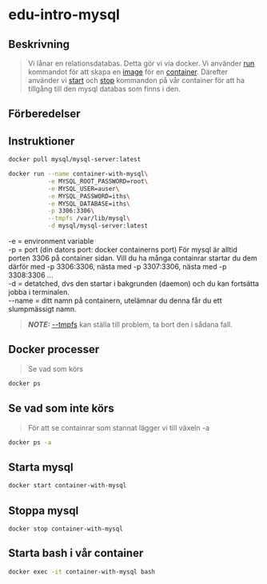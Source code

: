# edu-intro-mysql

## Beskrivning 

> Vi lånar en relationsdatabas. Detta gör vi via docker. Vi använder [run](https://docs.docker.com/engine/reference/commandline/run/) kommandot för att skapa en [image](https://docs.docker.com/engine/reference/commandline/images/) för en [container](https://www.docker.com/resources/what-container). Därefter använder vi [start](https://docs.docker.com/engine/reference/commandline/start/) och [stop](https://docs.docker.com/engine/reference/commandline/stop/) kommandon på vår container för att ha tillgång till den mysql databas som finns i den.

## Förberedelser

## Instruktioner

```bash
docker pull mysql/mysql-server:latest
```

```bash
docker run --name container-with-mysql\
           -e MYSQL_ROOT_PASSWORD=root\
           -e MYSQL_USER=auser\
           -e MYSQL_PASSWORD=iths\
           -e MYSQL_DATABASE=iths\
           -p 3306:3306\
           --tmpfs /var/lib/mysql\
           -d mysql/mysql-server:latest
```
-e = environment variable   
-p = port (din dators port: docker containerns port) För mysql är alltid porten 3306 på container sidan. Vill du ha många containrar startar du dem därför med -p 3306:3306, nästa med  -p 3307:3306, nästa med  -p 3308:3306 ...  
-d = detatched, dvs den startar i bakgrunden (daemon) och du kan fortsätta jobba i terminalen.  
--name = ditt namn på containern, utelämnar du denna får du ett slumpmässigt namn.  

> **_NOTE:_**  [--tmpfs](https://docs.docker.com/storage/tmpfs/) kan ställa till problem, ta bort den i sådana fall.  

## Docker processer

> Se vad som körs

```bash
docker ps
```

## Se vad som inte körs

> För att se containrar som stannat lägger vi till växeln -a

```bash
docker ps -a
```

## Starta mysql

```bash
docker start container-with-mysql
```

## Stoppa mysql

```
docker stop container-with-mysql
```

## Starta bash i vår container

```bash
docker exec -it container-with-mysql bash
```
